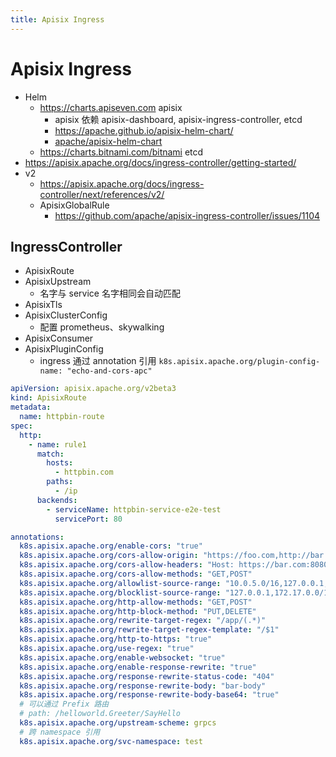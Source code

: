 ```yaml
---
title: Apisix Ingress
---
```


# Apisix Ingress

- Helm
  - https://charts.apiseven.com apisix
    - apisix 依赖 apisix-dashboard, apisix-ingress-controller, etcd
    - https://apache.github.io/apisix-helm-chart/
    - [apache/apisix-helm-chart](https://github.com/apache/apisix-helm-chart)
  - https://charts.bitnami.com/bitnami etcd
- https://apisix.apache.org/docs/ingress-controller/getting-started/
- v2
  - https://apisix.apache.org/docs/ingress-controller/next/references/v2/
  - ApisixGlobalRule
    - https://github.com/apache/apisix-ingress-controller/issues/1104

## IngressController

- ApisixRoute
- ApisixUpstream
  - 名字与 service 名字相同会自动匹配
- ApisixTls
- ApisixClusterConfig
  - 配置 prometheus、skywalking
- ApisixConsumer
- ApisixPluginConfig
  - ingress 通过 annotation 引用 `k8s.apisix.apache.org/plugin-config-name: "echo-and-cors-apc"`

```yaml
apiVersion: apisix.apache.org/v2beta3
kind: ApisixRoute
metadata:
  name: httpbin-route
spec:
  http:
    - name: rule1
      match:
        hosts:
          - httpbin.com
        paths:
          - /ip
      backends:
        - serviceName: httpbin-service-e2e-test
          servicePort: 80
```

```yaml
annotations:
  k8s.apisix.apache.org/enable-cors: "true"
  k8s.apisix.apache.org/cors-allow-origin: "https://foo.com,http://bar.com:8080"
  k8s.apisix.apache.org/cors-allow-headers: "Host: https://bar.com:8080"
  k8s.apisix.apache.org/cors-allow-methods: "GET,POST"
  k8s.apisix.apache.org/allowlist-source-range: "10.0.5.0/16,127.0.0.1,192.168.3.98"
  k8s.apisix.apache.org/blocklist-source-range: "127.0.0.1,172.17.0.0/16"
  k8s.apisix.apache.org/http-allow-methods: "GET,POST"
  k8s.apisix.apache.org/http-block-method: "PUT,DELETE"
  k8s.apisix.apache.org/rewrite-target-regex: "/app/(.*)"
  k8s.apisix.apache.org/rewrite-target-regex-template: "/$1"
  k8s.apisix.apache.org/http-to-https: "true"
  k8s.apisix.apache.org/use-regex: "true"
  k8s.apisix.apache.org/enable-websocket: "true"
  k8s.apisix.apache.org/enable-response-rewrite: "true"
  k8s.apisix.apache.org/response-rewrite-status-code: "404"
  k8s.apisix.apache.org/response-rewrite-body: "bar-body"
  k8s.apisix.apache.org/response-rewrite-body-base64: "true"
  # 可以通过 Prefix 路由
  # path: /helloworld.Greeter/SayHello
  k8s.apisix.apache.org/upstream-scheme: grpcs
  # 跨 namespace 引用
  k8s.apisix.apache.org/svc-namespace: test
```
